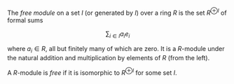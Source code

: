 The *free module* on a set $I$ (or generated by $I$) over a ring $R$ is the set $R^{\oplus I}$ of formal sums

$$
\sum_{i \in I} a_i e_i
$$

where $a_i \in R$, all but finitely many of which are zero. It is a $R$-module under the natural addition and multiplication by elements of $R$ (from the left). 

A $R$-module is *free* if it is isomorphic to $R^{\oplus I}$ for some set $I$.
